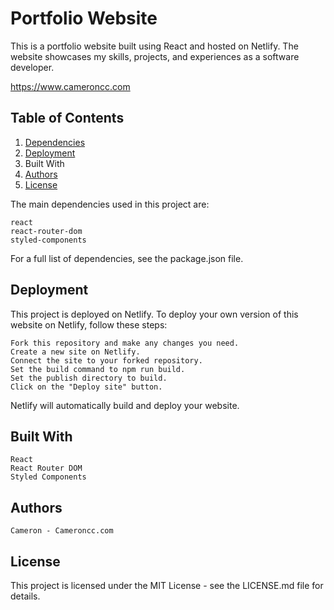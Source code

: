 # Portfolio Website

This is a portfolio website built using React and hosted on Netlify. The website showcases my skills, projects, and experiences as a software developer.

https://www.cameroncc.com

## Table of Contents

1. [Dependencies](#Dependencies)
2. [Deployment](#Deployment)
3. Built With
4. [Authors](#Authors)
5. [License](#License)


The main dependencies used in this project are:

    react
    react-router-dom
    styled-components

For a full list of dependencies, see the package.json file.
## Deployment

This project is deployed on Netlify. To deploy your own version of this website on Netlify, follow these steps:

    Fork this repository and make any changes you need.
    Create a new site on Netlify.
    Connect the site to your forked repository.
    Set the build command to npm run build.
    Set the publish directory to build.
    Click on the "Deploy site" button.

Netlify will automatically build and deploy your website.

## Built With

    React
    React Router DOM
    Styled Components

## Authors

    Cameron - Cameroncc.com

## License

This project is licensed under the MIT License - see the LICENSE.md file for details.
